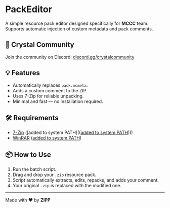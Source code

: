 # PackEditor

A simple resource pack editor designed specifically for **MCCC** team.  
Supports automatic injection of custom metadata and pack comments.

## 🔗 Crystal Community
Join the community on Discord: [discord.gg/crystalcommunity](https://discord.gg/crystalcommunity)

## 💡 Features
- Automatically replaces `pack.mcmeta`.
- Adds a custom comment to the ZIP.
- Uses 7-Zip for reliable unpacking.
- Minimal and fast — no installation required.

## 🛠 Requirements
- [7-Zip](https://www.7-zip.org/) ([added to system PATH](([added to system PATH](https://www.reddit.com/r/techsupport/comments/2wz4v1/how_do_i_add_unrar_to_my_path/))))
- [WinRAR](https://www.win-rar.com/) ([added to system PATH](https://www.reddit.com/r/techsupport/comments/2wz4v1/how_do_i_add_unrar_to_my_path/))

## 📦 How to Use
1. Run the batch script.
2. Drag and drop your `.zip` resource pack.
3. Script automatically extracts, edits, repacks, and adds your comment.
4. Your original `.zip` is replaced with the modified one.

---

Made with ❤️ by **ZIPP**
